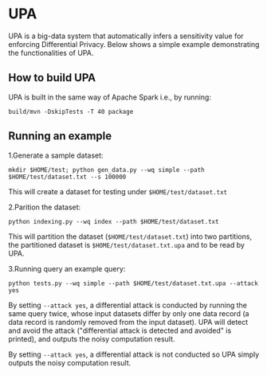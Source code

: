 # UPA

UPA is a big-data system that automatically infers a sensitivity value for enforcing Differential Privacy. 
Below shows a simple example demonstrating the functionalities of UPA.

## How to build UPA

UPA is built in the same way of Apache Spark i.e., by running:

`build/mvn -DskipTests -T 40 package`

## Running an example

1.Generate a sample dataset:

`mkdir $HOME/test; python gen_data.py --wq simple --path $HOME/test/dataset.txt --s 100000`

This will create a dataset for testing under `$HOME/test/dataset.txt`

2.Parition the dataset:

`python indexing.py --wq index --path $HOME/test/dataset.txt`

This will partition the dataset (`$HOME/test/dataset.txt`) into two partitions, 
the partitioned dataset is `$HOME/test/dataset.txt.upa` and to be read by UPA.

3.Running query an example query: 

`python tests.py --wq simple --path $HOME/test/dataset.txt.upa --attack yes`

By setting `--attack yes`, a differential attack is conducted by running the same query twice, 
whose input datasets differ by only one data record (a data record is randomly removed from the input 
dataset). UPA will detect and avoid the attack ("differential attack is detected and avoided" is printed), 
and outputs the noisy computation result.

By setting `--attack yes`, a differential attack is not conducted so UPA simply outputs 
the noisy computation result.

